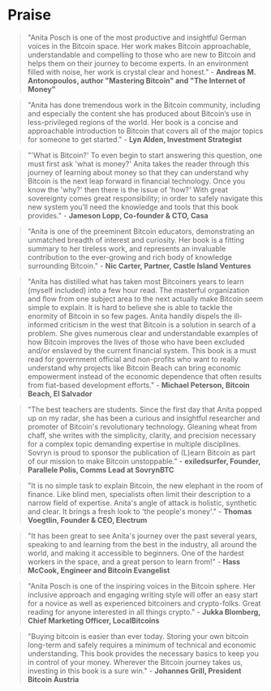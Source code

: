 # Praise

> "Anita Posch is one of the most productive and insightful German voices in the Bitcoin space. Her work makes Bitcoin approachable, understandable and compelling to those who are new to Bitcoin and helps them on their journey to become experts. In an environment filled with noise, her work is crystal clear and honest." - **Andreas M. Antonopoulos, author "Mastering Bitcoin" and "The Internet of Money"**

> "Anita has done tremendous work in the Bitcoin community, including and especially the content she has produced about Bitcoin’s use in less-privileged regions of the world. Her book is a concise and approachable introduction to Bitcoin that covers all of the major topics for someone to get started." - **Lyn Alden, Investment Strategist**

> "'What is Bitcoin?' To even begin to start answering this question, one must first ask 'what is money?' Anita takes the reader through this journey of learning about money so that they can understand why Bitcoin is the next leap forward in financial technology. Once you know the 'why?' then there is the issue of 'how?' With great sovereignty comes great responsibility; in order to safely navigate this new system you’ll need the knowledge and tools that this book provides." - **Jameson Lopp, Co-founder & CTO, Casa**

> "Anita is one of the preeminent Bitcoin educators, demonstrating an unmatched breadth of interest and curiosity. Her book is a fitting summary to her tireless work, and represents an invaluable contribution to the ever-growing and rich body of knowledge surrounding Bitcoin." - **Nic Carter, Partner, Castle Island Ventures**

> "Anita has distilled what has taken most Bitcoiners years to learn (myself included) into a few hour read. The masterful organization and flow from one subject area to the next actually make Bitcoin seem simple to explain. It is hard to believe she is able to tackle the enormity of Bitcoin in so few pages. Anita handily dispels the ill-informed criticism in the west that Bitcoin is a solution in search of a problem. She gives numerous clear and understandable examples of how Bitcoin improves the lives of those who have been excluded and/or enslaved by the current financial system. This book is a must read for government official and non-profits who want to really understand why projects like Bitcoin Beach can bring economic empowerment instead of the economic dependence that often results from fiat-based development efforts." - **Michael Peterson, Bitcoin Beach, El Salvador**

> "The best teachers are students. Since the first day that Anita popped up on my radar, she has been a curious and insightful researcher and promoter of Bitcoin's revolutionary technology. Gleaning wheat from chaff, she writes with the simplicity, clarity, and precision necessary for a complex topic demanding expertise in multiple disciplines. Sovryn is proud to sponsor the publication of (L)earn Bitcoin as part of our mission to make Bitcoin unstoppable." - **exiledsurfer, Founder, Parallele Polis, Comms Lead at SovrynBTC**

> "It is no simple task to explain Bitcoin, the new elephant in the room of finance. Like blind men, specialists often limit their description to a narrow field of expertise. Anita's angle of attack is holistic, synthetic and clear. It brings a fresh look to 'the people's money'." - **Thomas Voegtlin, Founder & CEO, Electrum**

> "It has been great to see Anita's journey over the past several years, speaking to and learning from the best in the industry, all around the world, and making it accessible to beginners. One of the hardest workers in the space, and a great person to learn from!" - **Hass McCook, Engineer and Bitcoin Evangelist**

> "Anita Posch is one of the inspiring voices in the Bitcoin sphere. Her inclusive approach and engaging writing style will offer an easy start for a novice as well as experienced bitcoiners and crypto-folks. Great reading for anyone interested in all things crypto." - **Jukka Blomberg, Chief Marketing Officer, LocalBitcoins**

> "Buying bitcoin is easier than ever today. Storing your own bitcoin long-term and safely requires a minimum of technical and economic understanding. This book provides the necessary basics to keep you in control of your money. Wherever the Bitcoin journey takes us, investing in this book is a sure win." - **Johannes Grill, President Bitcoin Austria**


